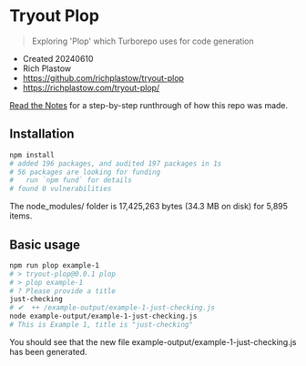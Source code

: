 # Tryout Plop

> Exploring 'Plop' which Turborepo uses for code generation

- Created 20240610
- Rich Plastow
- <https://github.com/richplastow/tryout-plop>
- <https://richplastow.com/tryout-plop/>

[Read the Notes](./notes/00-notes.md) for a step-by-step runthrough of how this
repo was made.

## Installation

```sh
npm install
# added 196 packages, and audited 197 packages in 1s
# 56 packages are looking for funding
#   run `npm fund` for details
# found 0 vulnerabilities
```

The node_modules/ folder is 17,425,263 bytes (34.3 MB on disk) for 5,895 items.

## Basic usage

```sh
npm run plop example-1
# > tryout-plop@0.0.1 plop
# > plop example-1
# ? Please provide a title
just-checking
# ✔  ++ /example-output/example-1-just-checking.js
node example-output/example-1-just-checking.js
# This is Example 1, title is "just-checking"
```

You should see that the new file example-output/example-1-just-checking.js has
been generated.
